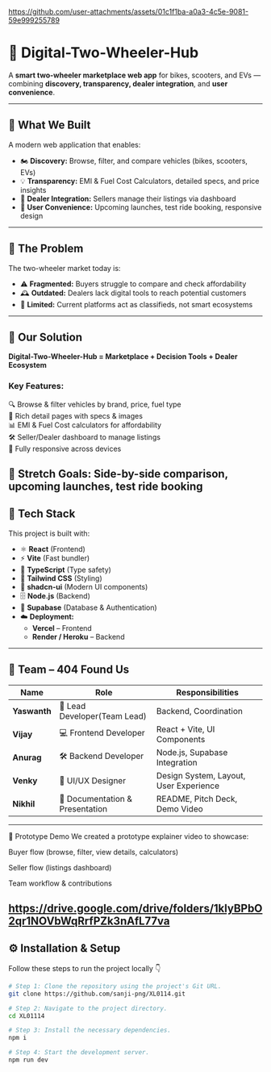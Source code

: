 https://github.com/user-attachments/assets/01c1f1ba-a0a3-4c5e-9081-59e999255789
# 🚴 Digital-Two-Wheeler-Hub

A **smart two-wheeler marketplace web app** for bikes, scooters, and EVs — combining **discovery, transparency, dealer integration**, and **user convenience**.

---

## 🔹 What We Built

A modern web application that enables:
- 🏍 **Discovery:** Browse, filter, and compare vehicles (bikes, scooters, EVs)  
- 💡 **Transparency:** EMI & Fuel Cost Calculators, detailed specs, and price insights  
- 🧩 **Dealer Integration:** Sellers manage their listings via dashboard  
- 📱 **User Convenience:** Upcoming launches, test ride booking, responsive design  

---

## 🔹 The Problem

The two-wheeler market today is:
- ⚠️ **Fragmented:** Buyers struggle to compare and check affordability  
- 🕰 **Outdated:** Dealers lack digital tools to reach potential customers  
- 🚫 **Limited:** Current platforms act as classifieds, not smart ecosystems  
---
## 🔹 Our Solution

**Digital-Two-Wheeler-Hub = Marketplace + Decision Tools + Dealer Ecosystem**

### Key Features:
🔍 Browse & filter vehicles by brand, price, fuel type  
📄 Rich detail pages with specs & images  
📊 EMI & Fuel Cost calculators for affordability  
🛠 Seller/Dealer dashboard to manage listings  
📱 Fully responsive across devices  

🚀 **Stretch Goals:** Side-by-side comparison, upcoming launches, test ride booking  
---
## 🧠 Tech Stack

This project is built with:

- ⚛️ **React** (Frontend)  
- ⚡ **Vite** (Fast bundler)  
- 🔷 **TypeScript** (Type safety)  
- 🎨 **Tailwind CSS** (Styling)  
- 🧱 **shadcn-ui** (Modern UI components)  
- 🗄 **Node.js** (Backend)  
- 🧰 **Supabase** (Database & Authentication)  
- ☁️ **Deployment:**  
  - **Vercel** – Frontend  
  - **Render / Heroku** – Backend  

---

## 👥 Team – 404 Found Us

| Name      | Role                     | Responsibilities                   |
|------------|--------------------------|------------------------------------|
| **Yaswanth** | 🧠 Lead Developer(Team Lead)         | Backend, Coordination              |
| **Vijay**     | 💻 Frontend Developer     | React + Vite, UI Components        |
| **Anurag**    | 🛠 Backend Developer      | Node.js, Supabase Integration      |
| **Venky**     | 🎨 UI/UX Designer         | Design System, Layout, User Experience |
| **Nikhil**    | 📑 Documentation & Presentation | README, Pitch Deck, Demo Video     |

---
🎥 Prototype Demo
We created a prototype explainer video to showcase:

Buyer flow (browse, filter, view details, calculators)

Seller flow (listings dashboard)

Team workflow & contributions


https://drive.google.com/drive/folders/1klyBPbO2qr1NOVbWqRrfPZk3nAfL77va
---


## ⚙️ Installation & Setup

Follow these steps to run the project locally 👇

```sh
# Step 1: Clone the repository using the project's Git URL.
git clone https://github.com/sanji-png/XL0114.git

# Step 2: Navigate to the project directory.
cd XL01114

# Step 3: Install the necessary dependencies.
npm i

# Step 4: Start the development server.
npm run dev


